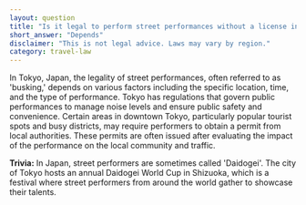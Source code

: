 ```yaml
---
layout: question
title: "Is it legal to perform street performances without a license in downtown Tokyo, Japan?"
short_answer: "Depends"
disclaimer: "This is not legal advice. Laws may vary by region."
category: travel-law
---
```

In Tokyo, Japan, the legality of street performances, often referred to as 'busking,' depends on various factors including the specific location, time, and the type of performance. Tokyo has regulations that govern public performances to manage noise levels and ensure public safety and convenience. Certain areas in downtown Tokyo, particularly popular tourist spots and busy districts, may require performers to obtain a permit from local authorities. These permits are often issued after evaluating the impact of the performance on the local community and traffic.

**Trivia:** In Japan, street performers are sometimes called 'Daidogei'. The city of Tokyo hosts an annual Daidogei World Cup in Shizuoka, which is a festival where street performers from around the world gather to showcase their talents.

